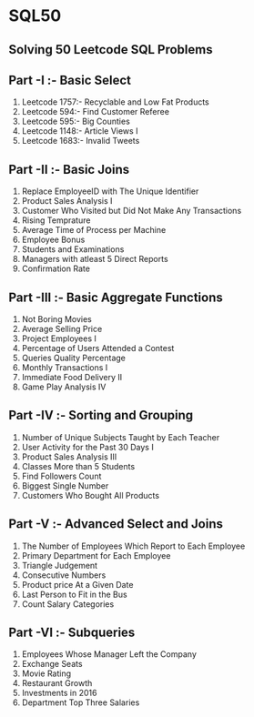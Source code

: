 # SQL50
## Solving 50 Leetcode SQL Problems 

## Part -I :- Basic Select
01) Leetcode 1757:- Recyclable and Low Fat Products
02) Leetcode 594:- Find Customer Referee
03) Leetcode 595:- Big Counties
04) Leetcode 1148:- Article Views I
05) Leetcode 1683:- Invalid Tweets


 ## Part -II :- Basic Joins
 01) Replace EmployeeID with The Unique Identifier
 02) Product Sales Analysis I
 03) Customer Who Visited but Did Not Make Any Transactions
 04) Rising Temprature
 05) Average Time of Process per Machine
 06) Employee Bonus
 07) Students and Examinations
 08) Managers with atleast 5 Direct Reports
 09) Confirmation Rate

 ## Part -III :- Basic Aggregate Functions
 01) Not Boring Movies
 02) Average Selling Price
 03) Project Employees I
 04) Percentage of Users Attended a Contest
 05) Queries Quality Percentage
 06) Monthly Transactions I
 07) Immediate Food Delivery II
 08) Game Play Analysis IV

 ## Part -IV :- Sorting and Grouping
 01) Number of Unique Subjects Taught by Each Teacher
 02) User Activity for the Past 30 Days I
 03) Product Sales Analysis III
 04) Classes More than 5 Students
 05) Find Followers Count
 06) Biggest Single Number
 07) Customers Who Bought All Products


 ## Part -V :- Advanced Select and Joins
 01) The Number of Employees Which Report to Each Employee
 02) Primary Department for Each Employee
 03) Triangle Judgement
 04) Consecutive Numbers
 05) Product price At a Given Date
 06) Last Person to Fit in the Bus
 07) Count Salary Categories

## Part -VI :- Subqueries
01) Employees Whose Manager Left the Company
02) Exchange Seats
03) Movie Rating
04) Restaurant Growth
05) Investments in 2016
06) Department Top Three Salaries

  

   

  

  
